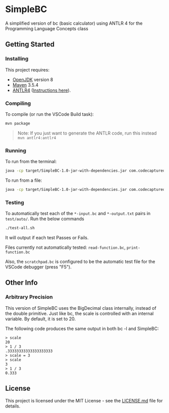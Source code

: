 # SimpleBC

A simplified version of bc (basic calculator) using ANTLR 4 for the Programming Language Concepts class

## Getting Started

### Installing

This project requires:
- [OpenJDK](https://openjdk.java.net/) version 8
- [Maven](https://maven.apache.org/) 3.5.4
- [ANTLR4](https://www.antlr.org/) ([Instructions here](https://github.com/antlr/antlr4/blob/master/doc/getting-started.md)).

### Compiling

To compile (or run the VSCode Build task):

```bash
mvn package
```

> Note: If you just want to generate the ANTLR code, run this instead `mvn antlr4:antlr4`

### Running

To run from the terminal:

```bash
java -cp target/SimpleBC-1.0-jar-with-dependencies.jar com.codecaptured.SimpleBC.SimpleBC
```

To run from a file:

```bash
java -cp target/SimpleBC-1.0-jar-with-dependencies.jar com.codecaptured.SimpleBC.SimpleBC < test/scratchpad.bc
```

### Testing

To automatically test each of the `*-input.bc` and `*-output.txt` pairs in `test/auto/`. Run the below commands

```bash
./test-all.sh
```

It will output if each test Passes or Fails.

Files currently not automatically tested: `read-function.bc`, `print-function.bc`

Also, the `scratchpad.bc` is configured to be the automatic test file for the VSCode debugger (press "F5").

<!-- TODO: Get `mvn testing` and JUnit tests working -->

## Other Info

### Arbitrary Precision

This version of SimpleBC uses the BigDecimal class internally, instead of the double primitive. Just like bc, the scale is controlled with an internal variable. By default, it is set to 20.

The following code produces the same output in both bc -l and SimpleBC:

```
> scale
20
> 1 / 3
.33333333333333333333
> scale = 3
> scale
3
> 1 / 3
0.333
```

## License

This project is licensed under the MIT License - see the [LICENSE.md](LICENSE.md) file for details.
